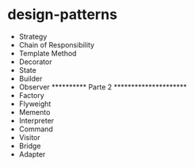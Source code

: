 # design-patterns

- Strategy
- Chain of Responsibility
- Template Method
- Decorator
- State
- Builder
- Observer
**********    Parte 2 *********************
- Factory
- Flyweight
- Memento
- Interpreter
- Command
- Visitor
- Bridge
- Adapter
